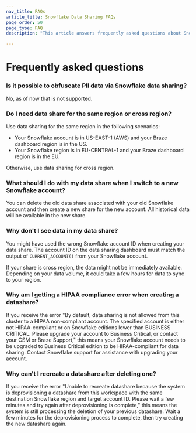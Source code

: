```yaml
---
nav_title: FAQs
article_title: Snowflake Data Sharing FAQs
page_order: 50
page_type: FAQ
description: "This article answers frequently asked questions about Snowflake data sharing."

---
```


# Frequently asked questions

### Is it possible to obfuscate PII data via Snowflake data sharing?
No, as of now that is not supported.

### Do I need data share for the same region or cross region?
Use data sharing for the same region in the following scenarios:
- Your Snowflake account is in US-EAST-1 (AWS) and your Braze dashboard region is in the US.
- Your Snowflake region is in EU-CENTRAL-1 and your Braze dashboard region is in the EU.

Otherwise, use data sharing for cross region. 

### What should I do with my data share when I switch to a new Snowflake account?
You can delete the old data share associated with your old Snowflake account and then create a new share for the new account. All historical data will be available in the new share. 

### Why don't I see data in my data share?
You might have used the wrong Snowflake account ID when creating your data share. The account ID on the data sharing dashboard must match the output of `CURRENT_ACCOUNT()` from your Snowflake account.

If your share is cross region, the data might not be immediately available. Depending on your data volume, it could take a few hours for data to sync to your region.

### Why am I getting a HIPAA compliance error when creating a datashare?
If you receive the error "By default, data sharing is not allowed from this cluster to a HIPAA non-compliant account. The specified account is either not HIPAA-compliant or on Snowflake editions lower than BUSINESS CRITICAL. Please upgrade your account to Business Critical, or contact your CSM or Braze Support," this means your Snowflake account needs to be upgraded to Business Critical edition to be HIPAA-compliant for data sharing. Contact Snowflake support for assistance with upgrading your account.

### Why can't I recreate a datashare after deleting one?
If you receive the error "Unable to recreate datashare because the system is deprovisioning a datashare from this workspace with the same destination Snowflake region and target account ID. Please wait a few minutes and try again after deprovisioning is complete," this means the system is still processing the deletion of your previous datashare. Wait a few minutes for the deprovisioning process to complete, then try creating the new datashare again.


